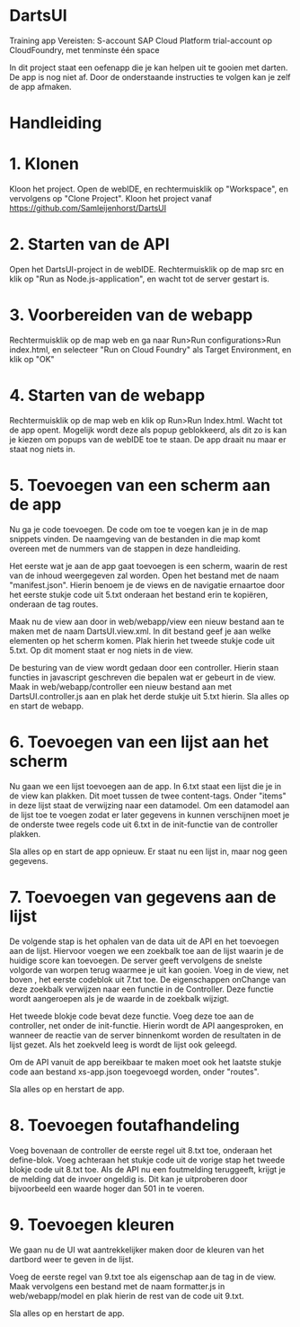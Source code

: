 # DartsUI
Training app
Vereisten:
S-account
SAP Cloud Platform trial-account op CloudFoundry, met tenminste één space

In dit project staat een oefenapp die je kan helpen uit te gooien met darten. De app is nog niet af. Door de onderstaande instructies te volgen kan je zelf de app afmaken.

# Handleiding
# 1. Klonen

Kloon het project. Open de webIDE, en rechtermuisklik op "Workspace", en vervolgens op "Clone Project". Kloon het project vanaf https://github.com/Samleijenhorst/DartsUI

# 2. Starten van de API

Open het DartsUI-project in de webIDE. Rechtermuisklik op de map src en klik op "Run as Node.js-application", en wacht tot de server gestart is.

# 3. Voorbereiden van de webapp

Rechtermuisklik op de map web en ga naar Run>Run configurations>Run index.html, en selecteer "Run on Cloud Foundry" als Target Environment, en klik op "OK"

# 4. Starten van de webapp

Rechtermuisklik op de map web en klik op Run>Run Index.html. Wacht tot de app opent. Mogelijk wordt deze als popup geblokkeerd, als dit zo is kan je kiezen om popups van de webIDE toe te staan. De app draait nu maar er staat nog niets in.

# 5. Toevoegen van een scherm aan de app

Nu ga je code toevoegen. De code om toe te voegen kan je in de map snippets vinden. De naamgeving van de bestanden in die map komt overeen met de nummers van de stappen in deze handleiding.

Het eerste wat je aan de app gaat toevoegen is een scherm, waarin de rest van de inhoud weergegeven zal worden. Open het bestand met de naam "manifest.json". Hierin benoem je de views en de navigatie ernaartoe door het eerste stukje code uit 5.txt onderaan het bestand erin te kopiëren, onderaan de tag routes.

Maak nu de view aan door in web/webapp/view een nieuw bestand aan te maken met de naam DartsUI.view.xml. In dit bestand geef je aan welke elementen op het scherm komen. Plak hierin het tweede stukje code uit 5.txt. Op dit moment staat er nog niets in de view.

De besturing van de view wordt gedaan door een controller. Hierin staan functies in javascript geschreven die bepalen wat er gebeurt in de view. Maak in web/webapp/controller een nieuw bestand aan met DartsUI.controller.js aan en plak het derde stukje uit 5.txt hierin. Sla alles op en start de webapp.

# 6. Toevoegen van een lijst aan het scherm

Nu gaan we een lijst toevoegen aan de app. In 6.txt staat een lijst die je in de view kan plakken. Dit moet tussen de twee content-tags. Onder "items" in deze lijst staat de verwijzing naar een datamodel. Om een datamodel aan de lijst toe te voegen zodat er later gegevens in kunnen verschijnen moet je de onderste twee regels code uit 6.txt in de init-functie van de controller plakken.
  
Sla alles op en start de app opnieuw. Er staat nu een lijst in, maar nog geen gegevens.

# 7. Toevoegen van gegevens aan de lijst

De volgende stap is het ophalen van de data uit de API en het toevoegen aan de lijst. Hiervoor voegen we een zoekbalk toe aan de lijst waarin je de huidige score kan toevoegen. De server geeft vervolgens de snelste volgorde van worpen terug waarmee je uit kan gooien. Voeg in de view, net boven <items>, het eerste codeblok uit 7.txt toe. De eigenschappen onChange van deze zoekbalk verwijzen naar een functie in de Controller. Deze functie wordt aangeroepen als je de waarde in de zoekbalk wijzigt.

Het tweede blokje code bevat deze functie. Voeg deze toe aan de controller, net onder de init-functie. Hierin wordt de API aangesproken, en wanneer de reactie van de server binnenkomt worden de resultaten in de lijst gezet. Als het zoekveld leeg is wordt de lijst ook geleegd.

Om de API vanuit de app bereikbaar te maken moet ook het laatste stukje code aan bestand xs-app.json toegevoegd worden, onder "routes". 

Sla alles op en herstart de app.

# 8. Toevoegen foutafhandeling

Voeg bovenaan de controller de eerste regel uit 8.txt toe, onderaan het define-blok. Voeg achteraan het stukje code uit de vorige stap het tweede blokje code uit 8.txt toe. Als de API nu een foutmelding teruggeeft, krijgt je de melding dat de invoer ongeldig is. Dit kan je uitproberen door bijvoorbeeld een waarde hoger dan 501 in te voeren.

# 9. Toevoegen kleuren

We gaan nu de UI wat aantrekkelijker maken door de kleuren van het dartbord weer te geven in de lijst.

Voeg de eerste regel van 9.txt toe als eigenschap aan de tag <StandardListItem> in de view. Maak vervolgens een bestand met de naam formatter.js in web/webapp/model en plak hierin de rest van de code uit 9.txt. 
  
 Sla alles op en herstart de app.
